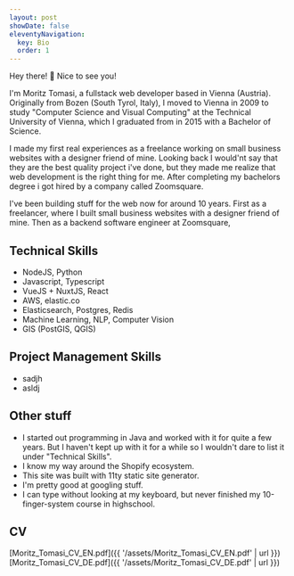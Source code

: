 ```yaml
---
layout: post
showDate: false
eleventyNavigation:
  key: Bio
  order: 1
---
```


Hey there! 👋 Nice to see you!

I'm Moritz Tomasi, a fullstack web developer based in Vienna (Austria). Originally from Bozen (South Tyrol, Italy), I moved to Vienna in 2009 to study "Computer Science and Visual Computing" at the Technical University of Vienna, which I graduated from in 2015 with a Bachelor of Science.

I made my first real experiences as a freelance working on small business websites with a designer friend of mine. Looking back I would'nt say that they are the best quality project i've done, but they made me realize that web development is the right thing for me. After completing my bachelors degree i got hired by a company called Zoomsquare.

I've been building stuff for the web now for around 10 years. First as a freelancer, where I built small business websites with a designer friend of mine. Then as a backend software engineer at Zoomsquare,

## Technical Skills

- NodeJS, Python
- Javascript, Typescript
- VueJS + NuxtJS, React
- AWS, elastic.co
- Elasticsearch, Postgres, Redis
- Machine Learning, NLP, Computer Vision
- GIS (PostGIS, QGIS)

## Project Management Skills

- sadjh
- asldj

## Other stuff

- I started out programming in Java and worked with it for quite a few years. But I haven't kept up with it for a while so I wouldn't dare to list it under "Technical Skills".
- I know my way around the Shopify ecosystem.
- This site was built with 11ty static site generator.
- I'm pretty good at googling stuff.
- I can type without looking at my keyboard, but never finished my 10-finger-system course in highschool.

## CV

[Moritz_Tomasi_CV_EN.pdf]({{ '/assets/Moritz_Tomasi_CV_EN.pdf' | url }})
[Moritz_Tomasi_CV_DE.pdf]({{ '/assets/Moritz_Tomasi_CV_DE.pdf' | url }})
